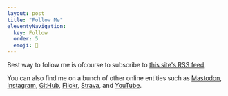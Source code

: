 ```yaml
---
layout: post
title: "Follow Me"
eleventyNavigation:
  key: Follow
  order: 5
  emoji: 📡	
---
```

Best way to follow me is ofcourse to subscribe to [this site's RSS feed](/feed.xml).

You can also find me on a bunch of other online entities such as
[Mastodon](https://mastodon.social/@huphtur), 
[Instagram](https://www.instagram.com/huphtur/),
[GitHub](https://github.com/huphtur/),
[Flickr](https://www.flickr.com/photos/huphtur/),
[Strava](https://www.strava.com/athletes/huphtur),
and
[YouTube](https://www.youtube.com/@huphtur ).
